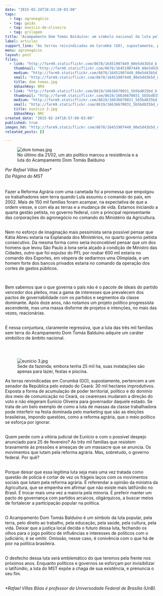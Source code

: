 ```yaml
---
date: "2015-02-24T18:43:20-03:00"
tags:
  - tag: agronegócio
  - tag: goiás
  - tag: eunício-de-oliveira
  - tag: grilagem
title: "Acampamento Dom Tomás Balduíno: um símbolo nacional da luta pela reforma agrária"
label: articles
support_line: "As terras reivindicadas em Corumbá (GO), supostamente, pertencem a um senador da República pelo estado do Ceará: 30 mil hectares improdutivos."
menu: agronegócio
layout: post
files:
  - link: "http://farm9.staticflickr.com/8678/16451907449_80e5d43b5d_b.jpg"
    thumbnail: "http://farm9.staticflickr.com/8678/16451907449_80e5d43b5d_t.jpg"
    medium: "http://farm9.staticflickr.com/8678/16451907449_80e5d43b5d_z.jpg"
    small: "http://farm9.staticflickr.com/8678/16451907449_80e5d43b5d_n.jpg"
    title: dom tomas.jpg
    $$hashKey: 0R9
  - link: "http://farm9.staticflickr.com/8619/16636670031_5b5bd835bd_b.jpg"
    thumbnail: "http://farm9.staticflickr.com/8619/16636670031_5b5bd835bd_t.jpg"
    medium: "http://farm9.staticflickr.com/8619/16636670031_5b5bd835bd_z.jpg"
    small: "http://farm9.staticflickr.com/8619/16636670031_5b5bd835bd_n.jpg"
    title: eunício 3.jpg
    $$hashKey: 0RC
created_date: "2015-02-24T18:57:00-03:00"
published: true
images_hd: "http://farm9.staticflickr.com/8678/16451907449_80e5d43b5d_n.jpg"
releated_posts: []

---
```

<figure class="image"><img alt="dom tomas.jpg" src="http://farm9.staticflickr.com/8678/16451907449_80e5d43b5d_b.jpg" />
<figcaption>No &uacute;ltimo dia 21/02, um ato pol&iacute;tico marcou a resist&ecirc;ncia e a luta do Acampamento Dom Tom&aacute;s Baldu&iacute;no</figcaption>
</figure>

<p><em>Por <span style="line-height: 20.7999992370605px;">Rafael Villas B&ocirc;as*<br />
Da P&aacute;gina do MST</span></em></p>

<p><br />
Fazer a Reforma Agr&aacute;ria com uma canetada foi a promessa que empolgou os trabalhadores sem terra quando Lula assumiu o comando do pa&iacute;s, em 2002. Mais de 150 mil fam&iacute;lias foram acampar, na expectativa de que a ordem viesse, e com ela as terras e a mudan&ccedil;a de vida. Estamos iniciando a quarta gest&atilde;o petista, no governo federal, com a principal representante das corpora&ccedil;&otilde;es do agroneg&oacute;cio no comando do Minist&eacute;rio da Agricultura.</p>

<p><br />
Nem no esfor&ccedil;o de imagina&ccedil;&atilde;o mais pessimista seria poss&iacute;vel pensar que K&aacute;tia Abreu estaria na Esplanada dos Minist&eacute;rios, no quarto governo petista consecutivo. Da mesma forma como seria inconceb&iacute;vel pensar que um dos homens que levou S&atilde;o Paulo &agrave; lona seria al&ccedil;ado &agrave; condi&ccedil;&atilde;o de Ministro das Cidades, outro que foi expulso do PFL por roubar 600 mil estaria no comando dos Esportes, em v&eacute;spera de sediarmos uma Olimp&iacute;ada, e um homem forte dos bancos privados estaria no comando da opera&ccedil;&atilde;o dos cortes de gastos p&uacute;blicos.</p>

<p>&nbsp;</p>

<p>Bem sabemos que o que governa o pa&iacute;s n&atilde;o &eacute; o pacote de ideais do partido vencedor dos pleitos, mas a gama de interesses que prevalecem dos pactos de governabilidade com os partidos e segmentos da classe dominante. Ap&oacute;s doze anos, n&atilde;o notamos um projeto pol&iacute;tico progressista ascendente, mas uma massa disforme de projetos e inten&ccedil;&otilde;es, no mais das vezes, reacion&aacute;rias. &nbsp; &nbsp; &nbsp;</p>

<p><br />
&Eacute; nessa conjuntura, claramente regressiva, que a luta das tr&ecirc;s mil fam&iacute;lias sem terra do Acampamento Dom Tom&aacute;s Baldu&iacute;no adquire um car&aacute;ter simb&oacute;lico de &acirc;mbito nacional.</p>

<p>&nbsp;</p>

<figure class="image" style="float:left"><img alt="eunício 3.jpg" src="http://farm9.staticflickr.com/8619/16636670031_5b5bd835bd_b.jpg" />
<figcaption>Sede da fazenda; embora tenha 25 mil ha, suas instala&ccedil;&otilde;es s&atilde;o apenas para lazer, festas e piscina.<br />
</figcaption>
</figure>

<p>As terras reivindicadas em Corumb&aacute; (GO), supostamente, pertencem a um senador da Rep&uacute;blica pelo estado do Cear&aacute;: 30 mil hectares improdutivos. Exposta a forma de acumula&ccedil;&atilde;o de poder territorial, pol&iacute;tico e do dom&iacute;nio dos meio de comunica&ccedil;&atilde;o no Cear&aacute;, os cearenses mudaram a dire&ccedil;&atilde;o do voto e n&atilde;o elegeram Eun&iacute;cio Oliveira para governador daquele estado. Se trata de um belo exemplo de como a luta de massas da classe trabalhadora pode interferir na festa dominada pelo marketing que s&atilde;o as elei&ccedil;&otilde;es brasileiras, impondo quest&otilde;es, como a reforma agr&aacute;ria, que o meio pol&iacute;tico se esfor&ccedil;a por ignorar.</p>

<p><br />
Quem perde com a vit&oacute;ria judicial de Eun&iacute;cio e com o poss&iacute;vel despejo anunciado para 25 de fevereiro? As tr&ecirc;s mil fam&iacute;lias que resistem bravamente &agrave;s press&otilde;es e amea&ccedil;as de um massacre que se anuncia. Os movimentos que lutam pela reforma agr&aacute;ria. Mas, sobretudo, o governo federal. Por qu&ecirc;?</p>

<p><br />
Porque deixar que essa leg&iacute;tima luta seja mais uma vez tratada como quest&atilde;o de pol&iacute;cia &eacute; cortar de vez os fr&aacute;geis la&ccedil;os com os movimentos sociais que lutam pela reforma agr&aacute;ria. &Eacute; referendar a opini&atilde;o da ministra da Agricultura, que se empenha em afirmar que n&atilde;o existe mais latif&uacute;ndio no Brasil. &Eacute; trocar mais uma vez a maioria pela minoria. &Eacute; preferir manter um pacto de governan&ccedil;a com partidos arcaicos, olig&aacute;rquicos, a buscar meios de fortalecer a participa&ccedil;&atilde;o popular na pol&iacute;tica.</p>

<p><br />
O Acampamento Dom Tom&aacute;s Baldu&iacute;no &eacute; um s&iacute;mbolo da luta popular, pela terra, pelo direito ao trabalho, pela educa&ccedil;&atilde;o, pela sa&uacute;de, pela cultura, pela vida. Deixar que a justi&ccedil;a local decida o futuro dessa luta, fechando os olhos para o jogo pol&iacute;tico de influ&ecirc;ncias e interesses de pol&iacute;ticos com o judici&aacute;rio, &eacute; se omitir. Omiss&atilde;o, nesse caso, &eacute; coniv&ecirc;ncia com o que h&aacute; de pior na pol&iacute;tica brasileira.</p>

<p><br />
O desfecho dessa luta ser&aacute; emblem&aacute;tico do que teremos pela frente nos pr&oacute;ximos anos. Enquanto pol&iacute;ticos e governos se esfor&ccedil;am por invisibilizar o latif&uacute;ndio, a luta do MST exp&otilde;e a chaga de sua exist&ecirc;ncia, e prenuncia o seu fim.</p>

<p><br />
<em>*Rafael Villas B&ocirc;as &eacute; professor da Universodade Federal de Bras&iacute;lia (UnB).</em></p>
